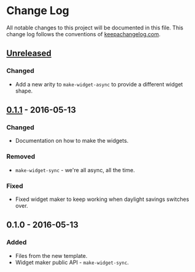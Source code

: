 # Change Log
All notable changes to this project will be documented in this file. This change log follows the conventions of [keepachangelog.com](http://keepachangelog.com/).

## [Unreleased]
### Changed
- Add a new arity to `make-widget-async` to provide a different widget shape.

## [0.1.1] - 2016-05-13
### Changed
- Documentation on how to make the widgets.

### Removed
- `make-widget-sync` - we're all async, all the time.

### Fixed
- Fixed widget maker to keep working when daylight savings switches over.

## 0.1.0 - 2016-05-13
### Added
- Files from the new template.
- Widget maker public API - `make-widget-sync`.

[Unreleased]: https://github.com/your-name/specl/compare/0.1.1...HEAD
[0.1.1]: https://github.com/your-name/specl/compare/0.1.0...0.1.1
